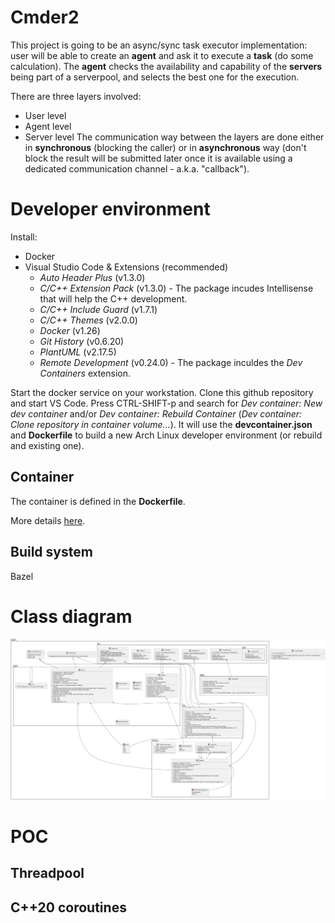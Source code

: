 # Cmder2

This project is going to be an async/sync task executor implementation: user will be able to create an **agent** and ask it to execute a **task** (do some calculation). The **agent** checks the availability and capability of the **servers** being part of a serverpool, and selects the best one for the execution.

There are three layers involved:
* User level
* Agent level
* Server level
The communication way between the layers are done either in **synchronous** (blocking the caller) or in **asynchronous** way (don't block the result will be submitted later once it is available using a dedicated communication channel - a.k.a. "callback").


# Developer environment

Install:
* Docker
* Visual Studio Code & Extensions (recommended)
  * *Auto Header Plus* (v1.3.0)
  * *C/C++ Extension Pack* (v1.3.0) - The package incudes Intellisense that will help the C++ development.
  * *C/C++ Include Guard* (v1.7.1)
  * *C/C++ Themes* (v2.0.0)
  * *Docker* (v1.26)
  * *Git History* (v0.6.20)
  * *PlantUML* (v2.17.5)
  * *Remote Development* (v0.24.0) - The package inculdes the *Dev Containers* extension.

Start the docker service on your workstation. Clone this github repository and start VS Code. Press CTRL-SHIFT-p and search for *Dev container: New dev container* and/or *Dev container: Rebuild Container* (*Dev container: Clone repository in container volume...*). It will use the **devcontainer.json** and **Dockerfile** to build a new Arch Linux developer environment (or rebuild and existing one).

## Container

The container is defined in the **Dockerfile**.

More details [here](README_Docker.md).

## Build system

Bazel


# Class diagram

![classdiag](doc/classdiagram.svg "Class diagram")

# POC

## Threadpool

## C++20 coroutines